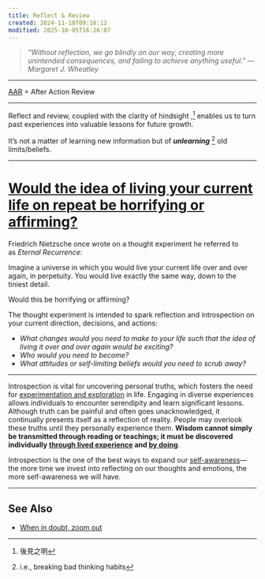 ```yaml
---
title: Reflect & Review
created: 2024-11-18T09:18:12
modified: 2025-10-05T16:26:07
---
```


> _“Without reflection, we go blindly on our way, creating more unintended consequences, and failing to achieve anything useful.” — Margaret J. Wheatley_

---

[AAR](https://www.google.com/search?q=AAR) = After Action Review

---

Reflect and review, coupled with the clarity of hindsight ,[^1] enables us to turn past experiences into valuable lessons for future growth.

It’s not a matter of learning new information but of _**unlearning**_ [^2] old limits/beliefs.

---

# [Would the idea of living your current life on repeat be horrifying or affirming?](https://www.sahilbloom.com/newsletter/museum-of-failure-eternal-recurrence-more)

Friedrich Nietzsche once wrote on a thought experiment he referred to as _Eternal Recurrence_:

Imagine a universe in which you would live your current life over and over again, in perpetuity. You would live exactly the same way, down to the tiniest detail.

Would this be horrifying or affirming?

The thought experiment is intended to spark reflection and introspection on your current direction, decisions, and actions:

* _What changes would you need to make to your life such that the idea of living it over and over again would be exciting?_
* _Who would you need to become?_
* _What attitudes or self-limiting beliefs would you need to scrub away?_

---

Introspection is vital for uncovering personal truths, which fosters the need for [experimentation and exploration](specialization-is-for-insects.md) in life. Engaging in diverse experiences allows individuals to encounter serendipity and learn significant lessons. Although truth can be painful and often goes unacknowledged, it continually presents itself as a reflection of reality. People may overlook these truths until they personally experience them. **Wisdom cannot simply be transmitted through reading or teachings; it must be discovered individually [through lived experience](intentional-living.md) and [by doing](cultivate-a-strong-bias-towards-action.md)**.

Introspection is the one of the best ways to expand our [self-awareness](mastering-yourself-is-superpower.md)—the more time we invest into reflecting on our thoughts and emotions, the more self-awareness we will have.

---

## See Also

* [When in doubt, zoom out](when-in-doubt-zoom-out.md)

[^1]: 後見之明
[^2]: i.e., breaking bad thinking habits
